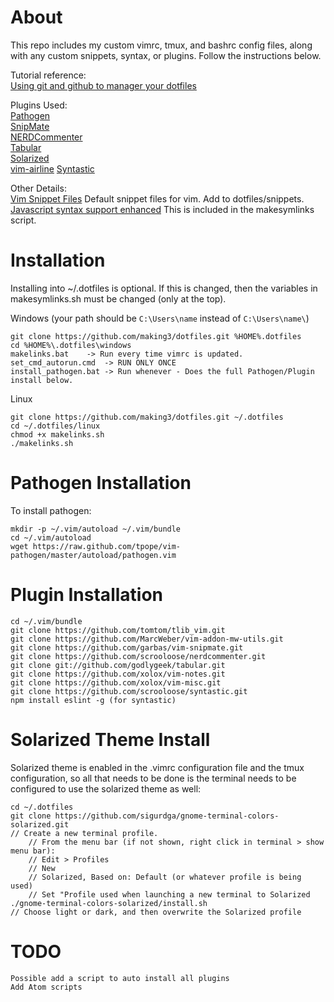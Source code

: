About
=====
This repo includes my custom vimrc, tmux, and bashrc config files, along with any custom snippets, syntax, or plugins. Follow the instructions below.

Tutorial reference:<br />
[Using git and github to manager your dotfiles](http://blog.smalleycreative.com/tutorials/using-git-and-github-to-manage-your-dotfiles/)

Plugins Used:<br />
[Pathogen](https://github.com/tpope/vim-pathogen)<br />
[SnipMate](https://github.com/garbas/vim-snipmate)<br />
[NERDCommenter](https://github.com/scrooloose/nerdcommenter)<br />
[Tabular](https://github.com/godlygeek/tabular)<br />
[Solarized](https://github.com/altercation/vim-colors-solarized)<br />
[vim-airline](https://github.com/bling/vim-airline)
[Syntastic](https://github.com/scrooloose/syntastic)

Other Details:<br />
[Vim Snippet Files](https://github.com/honza/vim-snippets)
Default snippet files for vim. Add to dotfiles/snippets.<br />
[Javascript syntax support enhanced](http://www.vim.org/scripts/script.php?script_id=1491)
This is included in the makesymlinks script.<br />


Installation
============
Installing into ~/.dotfiles is optional. If this is changed, then the variables in makesymlinks.sh must be changed (only at the top).

Windows (your path should be `C:\Users\name` instead of `C:\Users\name\`)

    git clone https://github.com/making3/dotfiles.git %HOME%.dotfiles
    cd %HOME%\.dotfiles\windows
    makelinks.bat    -> Run every time vimrc is updated.
    set_cmd_autorun.cmd  -> RUN ONLY ONCE
	install_pathogen.bat -> Run whenever - Does the full Pathogen/Plugin install below.

Linux
    
    git clone https://github.com/making3/dotfiles.git ~/.dotfiles
    cd ~/.dotfiles/linux
    chmod +x makelinks.sh
    ./makelinks.sh
    
Pathogen Installation
=====================
To install pathogen:

    mkdir -p ~/.vim/autoload ~/.vim/bundle
    cd ~/.vim/autoload
    wget https://raw.github.com/tpope/vim-pathogen/master/autoload/pathogen.vim

Plugin Installation
===================
    cd ~/.vim/bundle
    git clone https://github.com/tomtom/tlib_vim.git
    git clone https://github.com/MarcWeber/vim-addon-mw-utils.git
    git clone https://github.com/garbas/vim-snipmate.git
    git clone https://github.com/scrooloose/nerdcommenter.git
    git clone git://github.com/godlygeek/tabular.git
    git clone https://github.com/xolox/vim-notes.git
    git clone https://github.com/xolox/vim-misc.git
	git clone https://github.com/scrooloose/syntastic.git
    npm install eslint -g (for syntastic)


Solarized Theme Install
=======================
Solarized theme is enabled in the .vimrc configuration file and the tmux configuration, so all that needs to be done is the terminal needs to be configured to use the solarized theme as well:

    cd ~/.dotfiles
    git clone https://github.com/sigurdga/gnome-terminal-colors-solarized.git
    // Create a new terminal profile. 
        // From the menu bar (if not shown, right click in terminal > show menu bar):
        // Edit > Profiles
        // New
        // Solarized, Based on: Default (or whatever profile is being used)
        // Set "Profile used when launching a new terminal to Solarized
    ./gnome-terminal-colors-solarized/install.sh
    // Choose light or dark, and then overwrite the Solarized profile

TODO
====
    Possible add a script to auto install all plugins
	Add Atom scripts
